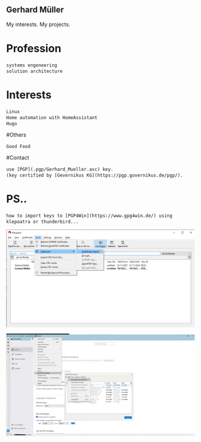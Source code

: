 Gerhard Müller
---
My interests. My projects.

# Profession

    systems engeneering
    solution architecture

# Interests

    Linux
    Home automation with HomeAssistant
    Hugo

#Others

    Good Food

#Contact
    
    use [PGP](.pgp/Gerhard_Mueller.asc) key. 
    (key certified by [Gevernikus KG](https://pgp.governikus.de/pgp/). 


# PS.. 

    how to import keys to [PGP4Win](https://www.gpg4win.de/) using klepoatra or thunderbird...

![kleopatra how to](./images/kleopatra_import_pgp_key.png)

![thunderbird how to](./images/thunderbird_import_pgp_key.png)


<!---
gerhardmueller1/gerhardmueller1 is a ✨ special ✨ repository because its `README.md` (this file) appears on your GitHub profile.
You can click the Preview link to take a look at your changes.
--->

